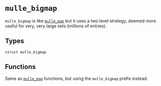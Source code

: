 # `mulle_bigmap`

`mulle_bigmap` is like [`mulle_map`](API_MAP.md) but it uses a two level
strategy, deemed more useful for very, very large sets (millions of entries).



## Types


```
struct mulle_bigmap
```


## Functions

Same as [`mulle_map`](API_MAP.md) functions, but using the `mulle_bigmap`
prefix instead.
